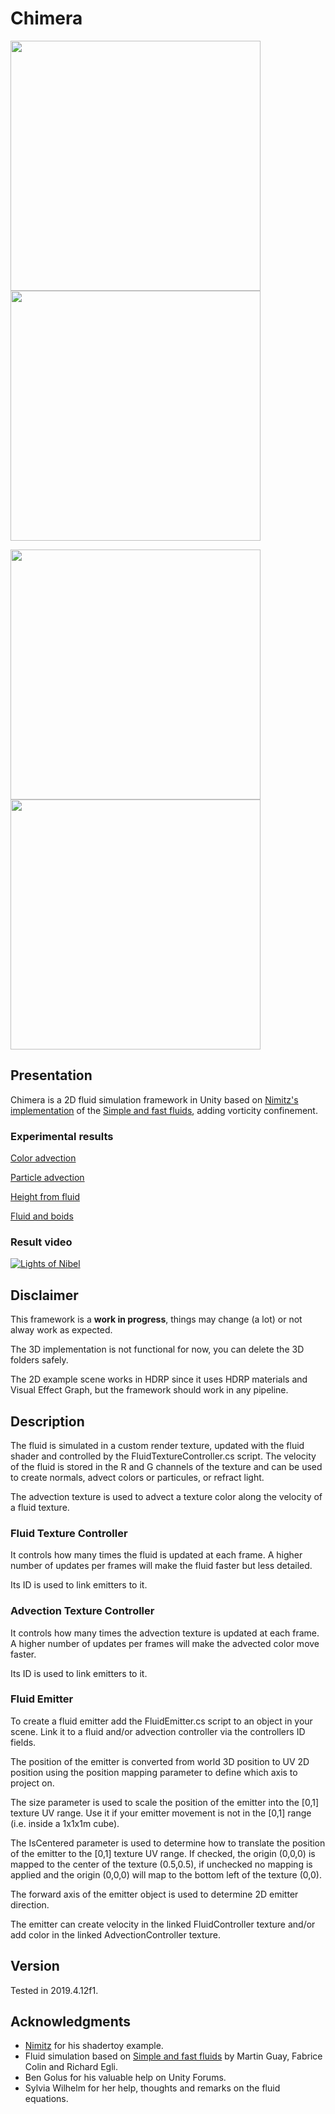 # Chimera

<p float="left">
  <img src="https://i.imgur.com/a1IjR8z.png" width="400" />
  <img src="https://i.imgur.com/mZV2fNd.png" width="400" /> 
</p>

<p float="left">
  <img src="https://i.imgur.com/FGbvVrF.jpeg" width="400" />
  <img src="https://i.imgur.com/eObGy3T.png" width="400" /> 
</p>

## Presentation

Chimera is a 2D fluid simulation framework in Unity based on [Nimitz's implementation](https://www.shadertoy.com/view/4tGfDW) of the [Simple and fast fluids](https://hal.inria.fr/inria-00596050/document), adding vorticity confinement.

### Experimental results

[Color advection](https://twitter.com/i/status/1297219987426488320)

[Particle advection](https://twitter.com/i/status/1297605129114390534)

[Height from fluid](https://twitter.com/i/status/1297949921312743429)

[Fluid and boids](https://twitter.com/i/status/1298318316034052098)

### Result video

[![Lights of Nibel](https://i.imgur.com/NQfzGDP.png)](https://vimeo.com/458749435)

## Disclaimer

This framework is a **work in progress**, things may change (a lot) or not alway work as expected.

The 3D implementation is not functional for now, you can delete the 3D folders safely.

The 2D example scene works in HDRP since it uses HDRP materials and Visual Effect Graph, but the framework should work in any pipeline.

## Description

The fluid is simulated in a custom render texture, updated with the fluid shader and controlled by the FluidTextureController.cs script.
The velocity of the fluid is stored in the R and G channels of the texture and can be used to create normals, advect colors or particules, or refract light.

The advection texture is used to advect a texture color along the velocity of a fluid texture.

### Fluid Texture Controller

It controls how many times the fluid is updated at each frame. A higher number of updates per frames will make the fluid faster but less detailed.

Its ID is used to link emitters to it.

### Advection Texture Controller

It controls how many times the advection texture is updated at each frame. A higher number of updates per frames will make the advected color move faster.

Its ID is used to link emitters to it.

### Fluid Emitter

To create a fluid emitter add the FluidEmitter.cs script to an object in your scene. Link it to a fluid and/or advection controller via the controllers ID fields.

The position of the emitter is converted from world 3D position to UV 2D position using the position mapping parameter to define which axis to project on. 

The size parameter is used to scale the position of the emitter into the [0,1] texture UV range. Use it if your emitter movement is not in the [0,1] range (i.e. inside a 1x1x1m cube).

The IsCentered parameter is used to determine how to translate the position of the emitter to the [0,1] texture UV range. If checked, the origin (0,0,0) is mapped to the center of the texture (0.5,0.5), if unchecked no mapping is applied and the origin (0,0,0) will map to the bottom left of the texture (0,0).

The forward axis of the emitter object is used to determine 2D emitter direction.

The emitter can create velocity in the linked FluidController texture and/or add color in the linked AdvectionController texture.

## Version

Tested in 2019.4.12f1.

## Acknowledgments

- [Nimitz](https://twitter.com/stormoid) for his shadertoy example.
- Fluid simulation based on [Simple and fast fluids](https://hal.inria.fr/inria-00596050/document) by Martin Guay, Fabrice Colin and Richard Egli.
- Ben Golus for his valuable help on Unity Forums.
- Sylvia Wilhelm for her help, thoughts and remarks on the fluid equations.
